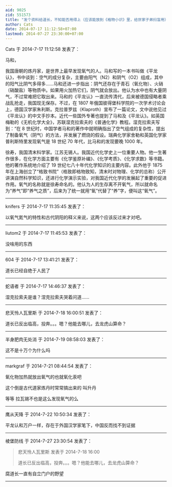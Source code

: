 ```yaml
---
aid: 9025
zid: 551573
title: "发个资料给道长，不知能否用得上（应该能放到《格物小识》里，给世家子弟扫盲用）"
author: Cats
date: 2014-07-17 11:12:58+07:00
lastmod: 2014-07-27 23:30:00+07:00
---
```


Cats 于 2014-7-17 11:12:58 发表了：

马和，

我国唐朝的炼丹家，是世界上最早发现氧气的人。马和写的一本书叫做《平龙认》，书中谈到：空气的成分复杂，主要由阳气（N2）和阴气（O2）组成，其中的阳气比阴气多得多……马和还进一步指出：阴气还存在于青石（氧化物）、火硝（硝酸盐）等物质中。如果用火加热它们，阴气就会放出。他认为水中也有大量阴气，不过常难把它取出来。马和的《平龙认》一直流传清代，后来被德国侵略者乘战乱抢走，我国现无保存。不过，在 1807 年俄国彼得堡科学院的一次学术讨论会上，德国汉学家朱利斯。克拉普罗兹（Klaproth）宣布了一篇论文，文中说他见过《平龙认》的中文手抄本。近代一些国外专著也提到了马和及《平龙认》。如英国梅勒的《无机化学大全》，苏联湿克拉索夫的《普通化学》教程。湿克拉索夫写到：“在 8 世纪时，中国学者马和的著作中就明确指出了空气组成的复杂性，提出了制备氧气（阴气）的方法，并发展了燃烧的假设。瑞典化学家舍勒和英国化学家普利斯特里发现氧气是 18 世纪 70 年代，比马和的发现要晚 1000 年。

徐寿，我国清末科学家。江苏无锡人。我国近代化学史上一位重要人物。他一生著作很多，在化学方面主要有《化学鉴原补编》、《化学考质》、《化学求数》等书籍。他的著作系统地介绍了 19 世纪七八十年代化学知识的主要内容。此外他于 1875 年在上海创立了“格致书院”（格致即格物致知，清末时对物理、化学的总称）公开讲演自然科学知识，还进行化学演示实验，对我国近代化学的发展起了重要的促进作用。氧气的名称就是徐寿命名的。他认为人的生存离不开氧气，所以就命名为“养气”即“养气之质”，后来为了统一就用“氧”代替了“养”字，便叫这“氧气”。

---

knifers 于 2014-7-17 11:35:45 发表了：

以氧气氮气的特性和古代阴阳的释义来说，这两个应该反过来才对吧。

---

liutom2 于 2014-7-17 11:45:53 发表了：

没啥用的东西

---

604 于 2014-7-17 13:41:21 发表了：

道长已经自绝于人民了

---

蛇语者 于 2014-7-17 14:46:37 发表了：

湿克拉索夫是谁？涅克拉索夫哭着问道……

---

悲天怜人瓦里斯 于 2014-7-18 16:00:51 发表了：

道长已反出临高，投奔。。。嗯？他能去哪儿，去龙虎山算命？

---

半身肥肉无处消 于 2014-7-19 08:58:03 发表了：

这不是十万个为什么吗

---

markgraf 于 2014-7-21 08:44:54 发表了：

氧化物加热就放出氧气的也就氧化汞吧

这个倒是古代道家炼丹时常常搞出来的 叫升丹

等等 拉瓦锡不也是这么发现氧气的么

---

鹰从天降 于 2014-7-22 10:50:34 发表了：

平龙认和万户一样，存在于外国汉学家笔下，中国反而找不到证据

---

棱堡防线 于 2014-7-27 23:30:54 发表了：

> 悲天怜人瓦里斯 发表于 2014-7-18 16:00
>
> 道长已反出临高，投奔。。。嗯？他能去哪儿，去龙虎山算命？

腐道长一直有自立门户的野望

---

